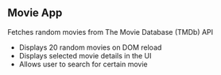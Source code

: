 ## Movie App

Fetches random movies from The Movie Database (TMDb) API

- Displays 20 random movies on DOM reload
- Displays selected movie details in the UI
- Allows user to search for certain movie